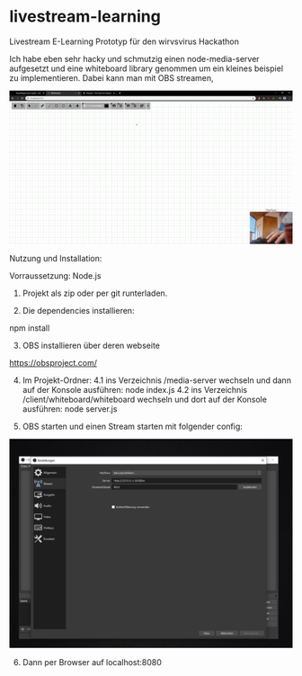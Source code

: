 # livestream-learning
Livestream E-Learning Prototyp für den wirvsvirus Hackathon

Ich habe eben sehr hacky und schmutzig einen node-media-server aufgesetzt und eine whiteboard library genommen um ein kleines beispiel zu implementieren. Dabei kann man mit OBS streamen,

![Beispiel](Screenshot2.png?raw=true "Beispiel")


Nutzung und Installation:

Vorraussetzung: Node.js 

1. Projekt als zip oder per git runterladen.

2. Die dependencies installieren:

npm install

3. OBS installieren über deren webseite

https://obsproject.com/

4. Im Projekt-Ordner: 
  4.1 ins Verzeichnis /media-server wechseln und dann auf der Konsole ausführen: node index.js 
  4.2 ins Verzeichnis /client/whiteboard/whiteboard wechseln und dort auf der Konsole ausführen: node server.js
  
5. OBS starten und einen Stream starten mit folgender config:

  ![OBSBeispiel](obs-setting-stream.png?raw=true "OBS Beispiel")
  
6. Dann per Browser auf localhost:8080 
